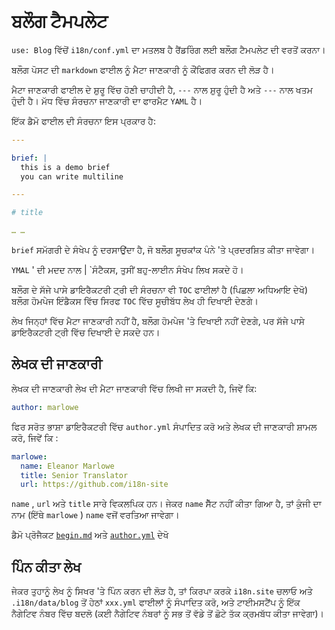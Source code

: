 # ਬਲੌਗ ਟੈਮਪਲੇਟ

`use: Blog` ਵਿੱਚੋਂ `i18n/conf.yml` ਦਾ ਮਤਲਬ ਹੈ ਰੈਂਡਰਿੰਗ ਲਈ ਬਲੌਗ ਟੈਮਪਲੇਟ ਦੀ ਵਰਤੋਂ ਕਰਨਾ।

ਬਲੌਗ ਪੋਸਟ ਦੀ `markdown` ਫਾਈਲ ਨੂੰ ਮੈਟਾ ਜਾਣਕਾਰੀ ਨੂੰ ਕੌਂਫਿਗਰ ਕਰਨ ਦੀ ਲੋੜ ਹੈ।

ਮੈਟਾ ਜਾਣਕਾਰੀ ਫਾਈਲ ਦੇ ਸ਼ੁਰੂ ਵਿੱਚ ਹੋਣੀ ਚਾਹੀਦੀ ਹੈ, `---` ਨਾਲ ਸ਼ੁਰੂ ਹੁੰਦੀ ਹੈ ਅਤੇ `---` ਨਾਲ ਖਤਮ ਹੁੰਦੀ ਹੈ। ਮੱਧ ਵਿੱਚ ਸੰਰਚਨਾ ਜਾਣਕਾਰੀ ਦਾ ਫਾਰਮੈਟ `YAML` ਹੈ।

ਇੱਕ ਡੈਮੋ ਫਾਈਲ ਦੀ ਸੰਰਚਨਾ ਇਸ ਪ੍ਰਕਾਰ ਹੈ:

```yml
---

brief: |
  this is a demo brief
  you can write multiline

---

# title

… …
```

`brief` ਸਮੱਗਰੀ ਦੇ ਸੰਖੇਪ ਨੂੰ ਦਰਸਾਉਂਦਾ ਹੈ, ਜੋ ਬਲੌਗ ਸੂਚਕਾਂਕ ਪੰਨੇ 'ਤੇ ਪ੍ਰਦਰਸ਼ਿਤ ਕੀਤਾ ਜਾਵੇਗਾ।

`YMAL` ' ਦੀ ਮਦਦ ਨਾਲ | `ਸੰਟੈਕਸ, ਤੁਸੀਂ ਬਹੁ-ਲਾਈਨ ਸੰਖੇਪ ਲਿਖ ਸਕਦੇ ਹੋ।

ਬਲੌਗ ਦੇ ਸੱਜੇ ਪਾਸੇ ਡਾਇਰੈਕਟਰੀ ਟ੍ਰੀ ਦੀ ਸੰਰਚਨਾ ਵੀ `TOC` ਫਾਈਲਾਂ ਹੈ (ਪਿਛਲਾ ਅਧਿਆਇ ਦੇਖੋ) ਬਲੌਗ ਹੋਮਪੇਜ ਇੰਡੈਕਸ ਵਿੱਚ ਸਿਰਫ `TOC` ਵਿੱਚ ਸੂਚੀਬੱਧ ਲੇਖ ਹੀ ਦਿਖਾਈ ਦੇਣਗੇ।

ਲੇਖ ਜਿਨ੍ਹਾਂ ਵਿੱਚ ਮੈਟਾ ਜਾਣਕਾਰੀ ਨਹੀਂ ਹੈ, ਬਲੌਗ ਹੋਮਪੇਜ 'ਤੇ ਦਿਖਾਈ ਨਹੀਂ ਦੇਣਗੇ, ਪਰ ਸੱਜੇ ਪਾਸੇ ਡਾਇਰੈਕਟਰੀ ਟ੍ਰੀ ਵਿੱਚ ਦਿਖਾਈ ਦੇ ਸਕਦੇ ਹਨ।

## ਲੇਖਕ ਦੀ ਜਾਣਕਾਰੀ

ਲੇਖਕ ਦੀ ਜਾਣਕਾਰੀ ਲੇਖ ਦੀ ਮੈਟਾ ਜਾਣਕਾਰੀ ਵਿੱਚ ਲਿਖੀ ਜਾ ਸਕਦੀ ਹੈ, ਜਿਵੇਂ ਕਿ:

```yml
author: marlowe
```

ਫਿਰ ਸਰੋਤ ਭਾਸ਼ਾ ਡਾਇਰੈਕਟਰੀ ਵਿੱਚ `author.yml` ਸੰਪਾਦਿਤ ਕਰੋ ਅਤੇ ਲੇਖਕ ਦੀ ਜਾਣਕਾਰੀ ਸ਼ਾਮਲ ਕਰੋ, ਜਿਵੇਂ ਕਿ :

```yml
marlowe:
  name: Eleanor Marlowe
  title: Senior Translator
  url: https://github.com/i18n-site
```

`name` , `url` ਅਤੇ `title` ਸਾਰੇ ਵਿਕਲਪਿਕ ਹਨ। ਜੇਕਰ `name` ਸੈੱਟ ਨਹੀਂ ਕੀਤਾ ਗਿਆ ਹੈ, ਤਾਂ ਕੁੰਜੀ ਦਾ ਨਾਮ (ਇੱਥੇ `marlowe` ) `name` ਵਜੋਂ ਵਰਤਿਆ ਜਾਵੇਗਾ।

ਡੈਮੋ ਪ੍ਰੋਜੈਕਟ [`begin.md`](https://github.com/i18n-site/demo.i18n.site/blob/main/en/blog/news/begin.md?plain=1) ਅਤੇ [`author.yml`](https://github.com/i18n-site/demo.i18n.site/blob/main/en/author.yml) ਦੇਖੋ

## ਪਿੰਨ ਕੀਤਾ ਲੇਖ

ਜੇਕਰ ਤੁਹਾਨੂੰ ਲੇਖ ਨੂੰ ਸਿਖਰ 'ਤੇ ਪਿੰਨ ਕਰਨ ਦੀ ਲੋੜ ਹੈ, ਤਾਂ ਕਿਰਪਾ ਕਰਕੇ `i18n.site` ਚਲਾਓ ਅਤੇ `.i18n/data/blog` ਤੋਂ ਹੇਠਾਂ `xxx.yml` ਫਾਈਲਾਂ ਨੂੰ ਸੰਪਾਦਿਤ ਕਰੋ, ਅਤੇ ਟਾਈਮਸਟੈਂਪ ਨੂੰ ਇੱਕ ਨੈਗੇਟਿਵ ਨੰਬਰ ਵਿੱਚ ਬਦਲੋ (ਕਈ ਨੈਗੇਟਿਵ ਨੰਬਰਾਂ ਨੂੰ ਸਭ ਤੋਂ ਵੱਡੇ ਤੋਂ ਛੋਟੇ ਤੱਕ ਕ੍ਰਮਬੱਧ ਕੀਤਾ ਜਾਵੇਗਾ)।